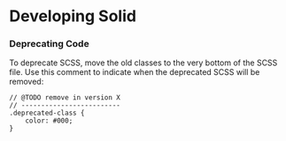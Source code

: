 # Developing Solid

### Deprecating Code

To deprecate SCSS, move the old classes to the very bottom of the SCSS file. Use this comment to indicate when the deprecated SCSS will be removed:

````
// @TODO remove in version X
// -------------------------
.deprecated-class {
    color: #000;
}
````
